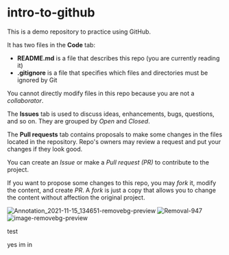 # intro-to-github

This is a demo repository to practice using GitHub.

It has two files in the **Code** tab:

- **README.md** is a file that describes this repo (you are currently reading it)
- **.gitignore** is a file that specifies which files and directories must be ignored by Git

You cannot directly modify files in this repo because you are not a _collaborator_.

The **Issues** tab is used to discuss ideas, enhancements, bugs, questions, and so on. They are grouped by _Open_ and _Closed_.

The **Pull requests** tab contains proposals to make some changes in the files located in the repository. Repo's owners may review a request and put your changes if they look good.

You can create an _Issue_ or make a _Pull request (PR)_ to contribute to the project.

If you want to propose some changes to this repo, you may _fork_ it, modify the content, and create _PR_. A _fork_ is just a copy that allows you to change the content without affection the original project.

![Annotation_2021-11-15_134651-removebg-preview](https://user-images.githubusercontent.com/89562897/141729715-87b0bf5f-224b-4108-937d-819cb458dd86.png)
![Removal-947](https://user-images.githubusercontent.com/89562897/141729735-b93c3948-07d1-4843-a4c4-80c4f0cf511c.png)
![image-removebg-preview](https://user-images.githubusercontent.com/89562897/141729746-c780aeaa-8c74-49ef-a548-527a9a923c64.png)







test

yes im in
